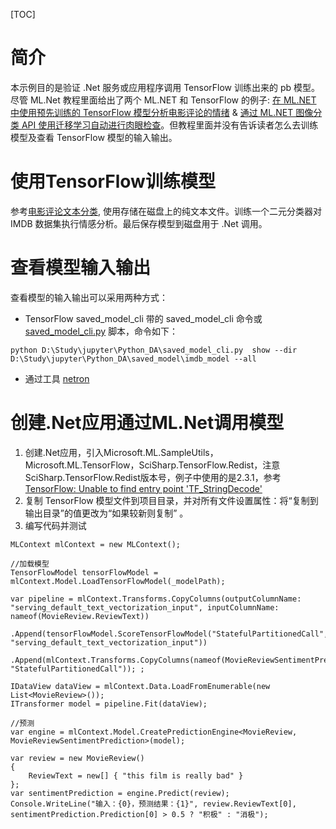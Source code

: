 [TOC]

# 简介

本示例目的是验证 .Net 服务或应用程序调用 TensorFlow 训练出来的 pb 模型。
尽管 ML.Net 教程里面给出了两个 ML.NET 和 TensorFlow 的例子: [在 ML.NET 中使用预先训练的 TensorFlow 模型分析电影评论的情绪](https://learn.microsoft.com/zh-cn/dotnet/machine-learning/tutorials/text-classification-tf) & [通过 ML.NET 图像分类 API 使用迁移学习自动进行肉眼检查](https://learn.microsoft.com/zh-cn/dotnet/machine-learning/tutorials/image-classification-api-transfer-learning)。但教程里面并没有告诉读者怎么去训练模型及查看 TensorFlow 模型的输入输出。

# 使用TensorFlow训练模型

参考[电影评论文本分类](https://github.com/tensorflow/docs-l10n/blob/master/site/zh-cn/tutorials/keras/text_classification.ipynb), 使用存储在磁盘上的纯文本文件。训练一个二元分类器对 IMDB 数据集执行情感分析。最后保存模型到磁盘用于 .Net 调用。

# 查看模型输入输出

查看模型的输入输出可以采用两种方式：
- TensorFlow saved_model_cli 带的 saved_model_cli 命令或 [saved_model_cli.py](https://github.com/tensorflow/tensorflow/blob/c5da7af048611aa29e9382371f0aed5018516cac/tensorflow/python/tools/saved_model_cli.py) 脚本，命令如下：
```
python D:\Study\jupyter\Python_DA\saved_model_cli.py  show --dir D:\Study\jupyter\Python_DA\saved_model\imdb_model --all
```
- 通过工具 [netron](https://github.com/lutzroeder/netron)

# 创建.Net应用通过ML.Net调用模型

1. 创建.Net应用，引入Microsoft.ML.SampleUtils，Microsoft.ML.TensorFlow，SciSharp.TensorFlow.Redist，注意SciSharp.TensorFlow.Redist版本号，例子中使用的是2.3.1，参考[TensorFlow: Unable to find entry point 'TF_StringDecode'](https://github.com/dotnet/machinelearning/issues/6040)
2. 复制 TensorFlow 模型文件到项目目录，并对所有文件设置属性：将“复制到输出目录”的值更改为“如果较新则复制” 。
3. 编写代码并测试
```
MLContext mlContext = new MLContext();

//加载模型
TensorFlowModel tensorFlowModel = mlContext.Model.LoadTensorFlowModel(_modelPath);

var pipeline = mlContext.Transforms.CopyColumns(outputColumnName: "serving_default_text_vectorization_input", inputColumnName: nameof(MovieReview.ReviewText))
    .Append(tensorFlowModel.ScoreTensorFlowModel("StatefulPartitionedCall", "serving_default_text_vectorization_input"))
    .Append(mlContext.Transforms.CopyColumns(nameof(MovieReviewSentimentPrediction.Prediction), "StatefulPartitionedCall")); ;

IDataView dataView = mlContext.Data.LoadFromEnumerable(new List<MovieReview>());
ITransformer model = pipeline.Fit(dataView);

//预测
var engine = mlContext.Model.CreatePredictionEngine<MovieReview, MovieReviewSentimentPrediction>(model);

var review = new MovieReview()
{
    ReviewText = new[] { "this film is really bad" }
};
var sentimentPrediction = engine.Predict(review);
Console.WriteLine("输入：{0}，预测结果：{1}", review.ReviewText[0], sentimentPrediction.Prediction[0] > 0.5 ? "积极" : "消极");
```
